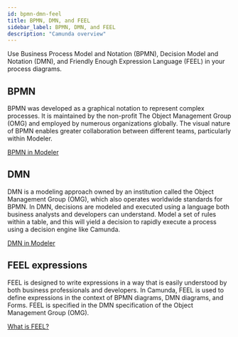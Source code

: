 ```yaml
---
id: bpmn-dmn-feel
title: BPMN, DMN, and FEEL
sidebar_label: BPMN, DMN, and FEEL
description: "Camunda overview"
---
```


Use Business Process Model and Notation (BPMN), Decision Model and Notation (DMN), and Friendly Enough Expression Language (FEEL) in your process diagrams.

## BPMN

BPMN was developed as a graphical notation to represent complex processes. It is maintained by the non-profit The Object Management Group (OMG) and employed by numerous organizations globally. The visual nature of BPMN enables greater collaboration between different teams, particularly within Modeler.

<p><a href="../../modeler/bpmn/" class="link-arrow">BPMN in Modeler</a></p>

## DMN

DMN is a modeling approach owned by an institution called the Object Management Group (OMG), which also operates worldwide standards for BPMN. In DMN, decisions are modeled and executed using a language both business analysts and developers can understand. Model a set of rules within a table, and this will yield a decision to rapidly execute a process using a decision engine like Camunda.

<p><a href="../../modeler/dmn/" class="link-arrow">DMN in Modeler</a></p>

## FEEL expressions

FEEL is designed to write expressions in a way that is easily understood by both business professionals and developers. In Camunda, FEEL is used to define expressions in the context of BPMN diagrams, DMN diagrams, and Forms. FEEL is specified in the DMN specification of the Object Management Group (OMG).

<p><a href="../../modeler/feel/what-is-feel/" class="link-arrow">What is FEEL?</a></p>
